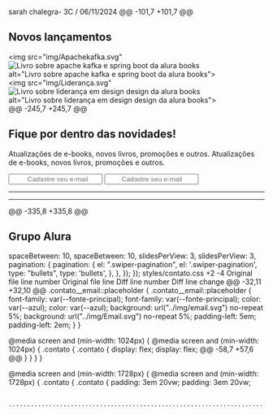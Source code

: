 sarah chalegra- 3C / 06/11/2024
@@ -101,7 +101,7 @@ <h2 class="carrossel__titulo">Novos lançamentos</h2>
        <!-- Additional required wrapper -->
        <!-- Additional required wrapper -->
        <div class="swiper-wrapper">
        <div class="swiper-wrapper">
          <!-- Slides -->
          <!-- Slides -->
          <div class="swiper-slide"><img src="img/Apachekafka.svg"
          <div class="swiper-slide"><img src="img/ApacheKafka.svg"
              alt="Livro sobre apache kafka e spring boot da alura books"></div>
              alt="Livro sobre apache kafka e spring boot da alura books"></div>
          <div class="swiper-slide"><img src="img/Liderança.svg"
          <div class="swiper-slide"><img src="img/Liderança.svg"
              alt="Livro sobre liderança em design design da alura books"></div>
              alt="Livro sobre liderança em design design da alura books"></div>
@@ -245,7 +245,7 @@ <h2 class="contato__titulo">Fique por dentro das novidades!</h2>
        Atualizações de e-books, novos livros, promoções e outros.
        Atualizações de e-books, novos livros, promoções e outros.
      </p>
      </p>
    </div>
    </div>
    <input type="email" placeholder="         Cadastre seu e-mail" class="contato__email" />
    <input type="email" placeholder="        Cadastre seu e-mail" class="contato__email">
  </section>
  </section>


  <hr />
  <hr />
@@ -335,8 +335,8 @@ <h2 class="rodapé__titulo">Grupo Alura</h2>
      spaceBetween: 10,
      spaceBetween: 10,
      slidesPerView: 3,
      slidesPerView: 3,
      pagination: {
      pagination: {
        el: ".swiper-pagination",
        el: '.swiper-pagination',
        type: "bullets",
        type: 'bullets',
      },
      },
    });
    });
  </script>
  </script>
‎styles/contato.css
+2
-4
Original file line number	Original file line	Diff line number	Diff line change
@@ -32,11 +32,10 @@
.contato__email::placeholder {
.contato__email::placeholder {
    font-family: var(--fonte-principal);
    font-family: var(--fonte-principal);
    color: var(--azul);
    color: var(--azul);
    background: url("../img/email.svg") no-repeat 5%;
    background: url("../img/Email.svg") no-repeat 5%;
    padding-left: 5em;
    padding-left: 2em;
}
}


@media screen and (min-width: 1024px) {
@media screen and (min-width: 1024px) {
    .contato {
    .contato {
        display: flex;
        display: flex;
@@ -58,7 +57,6 @@
    }
    }
}
}


@media screen and (min-width: 1728px) {
@media screen and (min-width: 1728px) {
    .contato {
    .contato {
        padding: 3em 20vw;
        padding: 3em 20vw;

        ..........................................................................................................................................................

        
